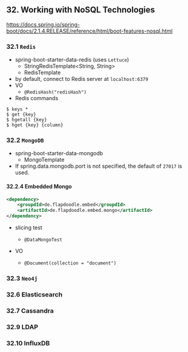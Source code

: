 ## 32. Working with NoSQL Technologies
https://docs.spring.io/spring-boot/docs/2.1.4.RELEASE/reference/html/boot-features-nosql.html

### 32.1 `Redis`
* spring-boot-starter-data-redis (uses `Lettuce`)
  * StringRedisTemplate<String, String>
  * RedisTemplate
* by default, connect to Redis server at `localhost:6379`
* VO
  * `@RedisHash("redisHash")`
* Redis commands
```properties
$ keys *
$ get {key}
$ hgetall {key}
$ hget {key} {column}
``` 

### 32.2 `MongoDB`
* spring-boot-starter-data-mongodb
  * MongoTemplate  
* If spring.data.mongodb.port is not specified, the default of `27017` is used.

#### 32.2.4 Embedded Mongo
```xml
<dependency>
    <groupdId>de.flapdoodle.embed</groupdId>
    <artifactId>de.flapdoodle.embed.mongo</artifactId>
</dependency>
```

* slicing test
  * `@DataMongoTest`

* VO
  * `@Document(collection = "document")`
  


### 32.3 `Neo4j`

### 32.6 Elasticsearch

### 32.7 Cassandra

### 32.9 LDAP

### 32.10 InfluxDB
